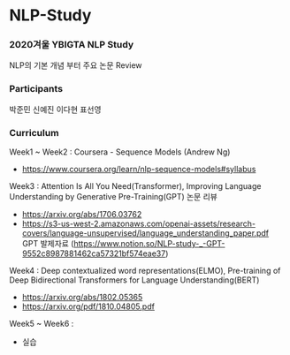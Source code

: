 # NLP-Study
### 2020겨울 YBIGTA NLP Study

NLP의 기본 개념 부터 주요 논문 Review

### Participants
박준민 신예진 이다현 표선영

### Curriculum
Week1 ~ Week2 : Coursera - Sequence Models (Andrew Ng)
- https://www.coursera.org/learn/nlp-sequence-models#syllabus 

Week3 : Attention Is All You Need(Transformer), Improving Language Understanding by Generative Pre-Training(GPT) 논문 리뷰
- https://arxiv.org/abs/1706.03762
- https://s3-us-west-2.amazonaws.com/openai-assets/research-covers/language-unsupervised/language_understanding_paper.pdf
</br>GPT 발제자료 (https://www.notion.so/NLP-study-_-GPT-9552c8987881462ca57321bf574eae37)

Week4 : Deep contextualized word representations(ELMO), Pre-training of Deep Bidirectional Transformers for Language Understanding(BERT)
- https://arxiv.org/abs/1802.05365
- https://arxiv.org/pdf/1810.04805.pdf

Week5 ~ Week6 : 
- 실습
